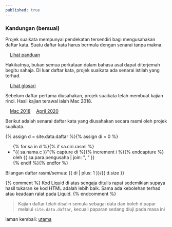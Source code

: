 ```yaml
---
published: true
---
```


### Kandungan (bersuai)

Projek suaikata mempunyai pendekatan tersendiri bagi
mengusahakan daftar kata. Suatu daftar kata harus bermula
dengan senarai tanpa makna.

&emsp;[Lihat panduan](panduan/index.md)

Hakikatnya, bukan semua perkataan dalam bahasa asal dapat
diterjemah begitu sahaja. Di luar daftar kata, projek
suaikata ada senarai istilah yang terhad.

&emsp;[Lihat glosari](glosari.md)

Sebelum daftar pertama diusahakan, projek suaikata telah
membuat kajian rinci. Hasil kajian terawal ialah Mac 2018.

&emsp;[Mac 2018](ura/1803.md)
&emsp;[April 2020](ura/2004.md)

Berikut adalah senarai daftar kata yang diusahakan secara
rasmi oleh projek suaikata.

{% assign d = site.data.daftar %}{% assign di = 0 %}
<ul>{% for sa in d %}{% if sa.ciri.rasmi %}
<li>"{{ sa.nama.c }}"{% capture di %}{% increment i %}{% endcapture %}
oleh {{ sa.para.pengusaha | join: ", " }}</li>
{% endif %}{% endfor %}</ul>

Bilangan daftar rasmi/semua:
{{ di | plus: 1 }}/{{ d.size }}

{% comment %}
Kod Liquid di atas sengaja ditulis rapat sedemikian supaya
hasil tukaran ke kod HTML adalah lebih baik. Sama ada
kebolehan terhad atau keadaan ralat pada Liquid.
{% endcomment %}

> Kajian daftar telah disalin semula sebagai data dan boleh
> dipapar melalui `site.data.daftar`, kecuali paparan sedang
> diuji pada masa ini

laman kembali: [utama][0]

  [0]: index.md


